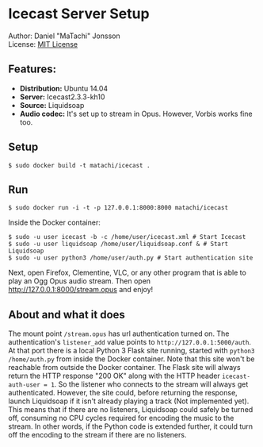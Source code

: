 # Icecast Server Setup

Author: Daniel "MaTachi" Jonsson  
License: [MIT License](LICENSE)

## Features:

* **Distribution:** Ubuntu 14.04
* **Server:** Icecast2.3.3-kh10
* **Source:** Liquidsoap
* **Audio codec:** It's set up to stream in Opus. However, Vorbis works fine
  too.

## Setup

    $ sudo docker build -t matachi/icecast .

## Run

    $ sudo docker run -i -t -p 127.0.0.1:8000:8000 matachi/icecast

Inside the Docker container:

    $ sudo -u user icecast -b -c /home/user/icecast.xml # Start Icecast
    $ sudo -u user liquidsoap /home/user/liquidsoap.conf & # Start Liquidsoap
    $ sudo -u user python3 /home/user/auth.py # Start authentication site

Next, open Firefox, Clementine, VLC, or any other program that is able to play
an Ogg Opus audio stream. Then open <http://127.0.0.1:8000/stream.opus> and
enjoy!

## About and what it does

The mount point `/stream.opus` has url authentication turned on. The
authentication's `listener_add` value points to `http://127.0.0.1:5000/auth`.
At that port there is a local Python 3 Flask site running, started with
`python3 /home/auth.py` from inside the Docker container. Note that this site
won't be reachable from outside the Docker container. The Flask site will
always return the HTTP response "200 OK" along with the HTTP header
`icecast-auth-user = 1`. So the listener who connects to the stream will always
get authenticated. However, the site could, before returning the response,
launch Liquidsoap if it isn't already playing a track (Not implemented yet).
This means that if there are no listeners, Liquidsoap could safely be turned
off, consuming no CPU cycles required for encoding the music to the stream. In
other words, if the Python code is extended further, it could turn off the
encoding to the stream if there are no listeners.
